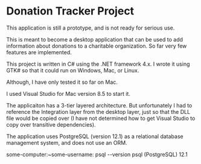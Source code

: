 ﻿# Donation Tracker Project

This application is still a prototype, and is not ready for serious use.

This is meant to become a desktop application that can be used to add information
about donations to a charitable organization. So far very few features are implemented.

This project is written in C# using the .NET framework 4.x.
I wrote it using GTK# so that it could run on Windows, Mac, or Linux.

Although, I have only tested it so far on Mac.

I used Visual Studio for Mac version 8.5 to start it.

The applicaiton has a 3-tier layered architecture. But unfortunately
I had to reference the Integration layer from the desktop layer, just so
that the DLL file would be copied over (I have not determined how to get
Visual Studio to copy over transitive dependencies).

The application uses PostgreSQL (version 12.1) as a relational database management system, and does not use an ORM.




some-computer:~some-username:  psql --version
psql (PostgreSQL) 12.1
